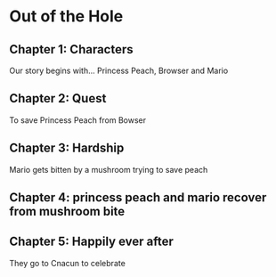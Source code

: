 # Out of the Hole

## Chapter 1: Characters

Our story begins with...
Princess Peach, Browser and Mario

## Chapter 2: Quest
To save Princess Peach from Bowser 

## Chapter 3: Hardship
Mario gets bitten by a mushroom trying to save peach 


## Chapter 4: princess peach and mario recover from mushroom bite


## Chapter 5: Happily ever after
They go to Cnacun to celebrate
